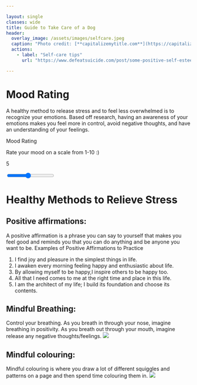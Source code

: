 ```yaml
---

layout: single
classes: wide
title: Guide to Take Care of a Dog
header:
  overlay_image: /assets/images/selfcare.jpeg
  caption: "Photo credit: [**capitalizemytitle.com**](https://capitalizemytitle.com/ufaqs/is-new-year-capitalized/)"
  actions:
    - label: "Self-care tips"
      url: "https://www.defeatsuicide.com/post/some-positive-self-esteem-tips?gclid=CjwKCAiA5Y6eBhAbEiwA_2ZWIQeRZ4hlPEhDBZI4USNQjzr-2Fp_XV03W735OGEoikc6rc4N_NQsqhoCwWAQAvD_BwE"

---
```


# Mood Rating

A healthy method to release stress and to feel less overwhelmed is to recognize your emotions. Based off research, having an awareness of your emotions makes you feel more in control, avoid negative thoughts, and have an understanding of your feelings.
<!-- Mood, this is where the user enters in their mood through a slider and the emojis change -->
  <label for="entry-title" class="journal-label">Mood Rating</label>
  <p class="description">Rate your mood on a scale from 1-10 :)</p>
  <div class="slidecontainer">
    <p id="output" class="output">5</p>
    <input type="range" min="1" max="10" value="5" class="slider" id="mood">
  </div>

# Healthy Methods to Relieve Stress
## Positive affirmations:
A positive affirmation is a phrase you can say to yourself that makes you feel good and reminds you that you can do anything and be anyone you want to be.
Examples of Positive Affirmations to Practice
1. I find joy and pleasure in the simplest things in life.
2. I awaken every morning feeling happy and enthusiastic about life.
3. By allowing myself to be happy,I inspire others to be happy too.
4. All that I need comes to me at the right time and place in this life.
5. I am the architect of my life; I build its foundation and choose its contents.
## Mindful Breathing:
Control your breathing. As you breath in through your nose, imagine breathing in positivity. As you breath out through your mouth, imagine release any negative thoughts/feelings.
![]({{site.baseurl}}/images/IMG_7833.jpg)
## Mindful colouring:
 Mindful colouring is where you draw a lot of different squiggles and patterns on a page and then spend time colouring them in.
![]({{site.baseurl}}/images/IMG_7551.png)







